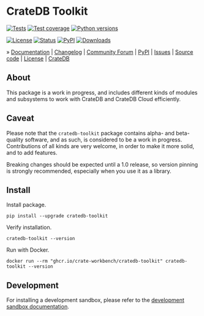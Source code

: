 # CrateDB Toolkit

[![Tests](https://github.com/crate-workbench/cratedb-toolkit/actions/workflows/main.yml/badge.svg)](https://github.com/crate-workbench/cratedb-toolkit/actions/workflows/main.yml)
[![Test coverage](https://img.shields.io/codecov/c/gh/crate-workbench/cratedb-toolkit.svg)](https://codecov.io/gh/crate-workbench/cratedb-toolkit/)
[![Python versions](https://img.shields.io/pypi/pyversions/cratedb-toolkit.svg)](https://pypi.org/project/cratedb-toolkit/)

[![License](https://img.shields.io/github/license/crate-workbench/cratedb-toolkit.svg)](https://github.com/crate-workbench/cratedb-toolkit/blob/main/LICENSE)
[![Status](https://img.shields.io/pypi/status/cratedb-toolkit.svg)](https://pypi.org/project/cratedb-toolkit/)
[![PyPI](https://img.shields.io/pypi/v/cratedb-toolkit.svg)](https://pypi.org/project/cratedb-toolkit/)
[![Downloads](https://pepy.tech/badge/cratedb-toolkit/month)](https://pepy.tech/project/cratedb-toolkit/)


» [Documentation]
| [Changelog]
| [Community Forum]
| [PyPI]
| [Issues]
| [Source code]
| [License]
| [CrateDB]


## About

This package is a work in progress, and includes different kinds of modules and
subsystems to work with CrateDB and CrateDB Cloud efficiently.


## Caveat

Please note that the `cratedb-toolkit` package contains alpha- and beta-quality
software, and as such, is considered to be a work in progress. Contributions of
all kinds are very welcome, in order to make it more solid, and to add features.

Breaking changes should be expected until a 1.0 release, so version pinning is
strongly recommended, especially when you use it as a library.


## Install

Install package.
```shell
pip install --upgrade cratedb-toolkit
```

Verify installation.
```shell
cratedb-toolkit --version
```

Run with Docker.
```shell
docker run --rm "ghcr.io/crate-workbench/cratedb-toolkit" cratedb-toolkit --version
```


## Development

For installing a development sandbox, please refer to the [development sandbox
documentation].


[Changelog]: https://github.com/crate-workbench/cratedb-toolkit/blob/main/CHANGES.md
[Community Forum]: https://community.crate.io/
[CrateDB]: https://crate.io/products/cratedb
[CrateDB Cloud]: https://console.cratedb.cloud/
[development sandbox documentation]: https://github.com/crate-workbench/cratedb-toolkit/blob/main/doc/sandbox.md
[Documentation]: https://cratedb-toolkit.readthedocs.io/
[Issues]: https://github.com/crate-workbench/cratedb-toolkit/issues
[License]: https://github.com/crate-workbench/cratedb-toolkit/blob/main/LICENSE
[PyPI]: https://pypi.org/project/cratedb-toolkit/
[Source code]: https://github.com/crate-workbench/cratedb-toolkit
